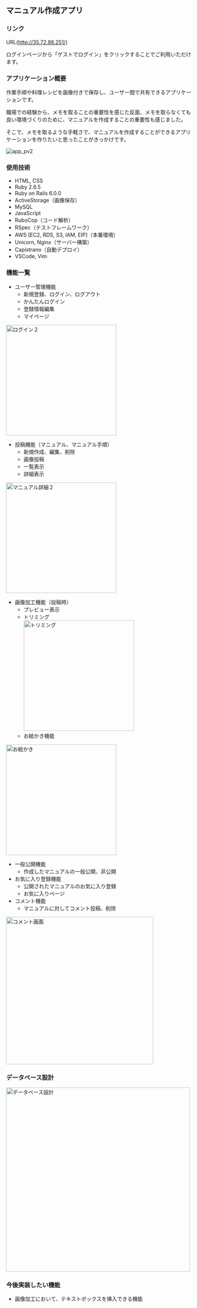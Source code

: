 ## マニュアル作成アプリ

### リンク

URL(http://35.72.86.251/)

ログインページから「ゲストでログイン」をクリックすることでご利用いただけます。

### アプリケーション概要
作業手順や料理レシピを画像付きで保存し、ユーザー間で共有できるアプリケーションです。

職場での経験から、メモを取ることの重要性を感じた反面、メモを取らなくても良い環境づくりのために、マニュアルを作成することの重要性も感じました。

そこで、メモを取るような手軽さで、マニュアルを作成することができるアプリケーションを作りたいと思ったことがきっかけです。

![app_pv2](https://user-images.githubusercontent.com/73692212/111026365-28edcd00-842d-11eb-9f75-c7c02f0c9432.gif)

### 使用技術
- HTML, CSS
- Ruby 2.6.5
- Ruby on Rails 6.0.0
- ActiveStorage（画像保存）
- MySQL
- JavaScript
- RuboCop（コード解析）
- RSpec（テストフレームワーク）
- AWS [EC2, RDS, S3, IAM, EIP]（本番環境）
- Unicorn, Nginx（サーバー構築）
- Capistrano（自動デプロイ）
- VSCode, Vim

### 機能一覧


- ユーザー管理機能
  - 新規登録、ログイン、ログアウト
  - かんたんログイン
  - 登録情報編集
  - マイページ

<img width="300" alt="ログイン２" src="https://user-images.githubusercontent.com/73692212/111017262-a564b980-83f5-11eb-9c49-986e96605eae.png">

- 投稿機能（マニュアル、マニュアル手順）
  - 新規作成、編集、削除
  - 画像投稿
  - 一覧表示
  - 詳細表示

<img width="300" alt="マニュアル詳細２" src="https://user-images.githubusercontent.com/73692212/111017288-db09a280-83f5-11eb-8436-984796584a1a.png">

- 画像加工機能（投稿時）
  - プレビュー表示
  - トリミング<br />
<img width="300" alt="トリミング" src="https://user-images.githubusercontent.com/73692212/110199612-879ad000-7e9c-11eb-9389-292d06679405.png"><br />
  - お絵かき機能

<img width="300" alt="お絵かき" src="https://user-images.githubusercontent.com/73692212/110199618-908ba180-7e9c-11eb-90a1-6f9bda14dac1.png">

- 一般公開機能
  - 作成したマニュアルの一般公開、非公開
- お気に入り登録機能
  - 公開されたマニュアルのお気に入り登録
  - お気に入りページ
- コメント機能
  - マニュアルに対してコメント投稿、削除

<img width="400" alt="コメント画面" src="https://user-images.githubusercontent.com/73692212/111017438-f628e200-83f6-11eb-8305-f2abb79322aa.png">


### データベース設計

<img width="500" alt="データベース設計" src="https://user-images.githubusercontent.com/73692212/110192629-8c4a8e80-7e72-11eb-821f-1e54ae413460.png">

### 今後実装したい機能
- 画像加工において、テキストボックスを挿入できる機能
